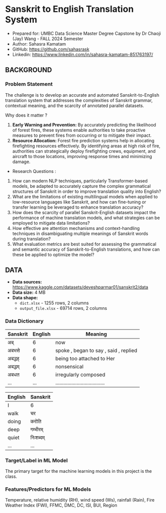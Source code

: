 
# Sanskrit to English Translation System
- Prepared for: UMBC Data Science Master Degree Capstone by Dr Chaoji (Jay) Wang - FALL 2024 Semester
- Author: Sahasra Kamatam
- GitHub: https://github.com/sahasrask
- Linkedin: https://www.linkedin.com/in/sahasra-kamatam-851763197/


## BACKGROUND
### Problem Statement
The challenge is to develop an accurate and automated Sanskrit-to-English translation system that addresses the complexities of Sanskrit grammar, contextual meaning, and the scarcity of annotated parallel datasets.

Why does it matter ?

1. **Early Warning and Prevention:** By accurately predicting the likelihood of forest fires, these systems enable authorities to take proactive measures to prevent fires from occurring or to mitigate their impact. 
2. **Resource Allocation:** Forest fire prediction systems help in allocating firefighting resources effectively. By identifying areas at high risk of fire, authorities can strategically deploy firefighting crews, equipment, and aircraft to those locations, improving response times and minimizing damage.


* Research Questions :

1. How can modern NLP techniques, particularly Transformer-based models, be adapted to accurately capture the complex grammatical structures of Sanskrit in order to improve translation quality into English?
2. What are the limitations of existing multilingual models when applied to low-resource languages like Sanskrit, and how can fine-tuning or transfer learning be leveraged to enhance translation accuracy?
3. How does the scarcity of parallel Sanskrit-English datasets impact the performance of machine translation models, and what strategies can be employed to mitigate data limitations?
4. How effective are attention mechanisms and context-handling techniques in disambiguating multiple meanings of Sanskrit words during translation?
5. What evaluation metrics are best suited for assessing the grammatical and semantic accuracy of Sanskrit-to-English translations, and how can these be applied to optimize the model?
 

## DATA

- **Data sources:** https://www.kaggle.com/datasets/deveshparmar01/sanskrit2/data
- **Data size:** 4 MB
- **Data shape:** 
  - `dict.xlsx` - 1255 rows, 2 columns
  - `output_file.xlsx` - 69714 rows, 2 columns

### Data Dictionary

| Sanskrit | English | Meaning                               |
|----------|-------- |---------------------------------------|
| अब्       | 6       | now                                   | 
| अबभसे     | 6       | spoke , began to say , said , replied | 
| अबद्धह्     | 6       | being too attached to Her             |
| अबद्धम्     | 6       | nonsensical                           |
| अबधत     | 6       | irregularly composed                  |
| ...      | ...     | ..................................... | 


| English | Sanskrit |
|---------|--------  |
| I       | 6        | 
| walk    | चर       | 
| doing   | करोति     | 
| deep    | गम्भीरम्    | 
| quiet   | निःशब्दम्   | 
| ...     | ...     |

  
  
### Target/Label in ML Model
The primary target for the machine learning models in this project is the class. 

### Features/Predictors for ML Models
Temperature, relative humidity (RH), wind speed (Ws), rainfall (Rain), Fire Weather Index (FWI), FFMC, DMC, DC, ISI, BUI, Region
